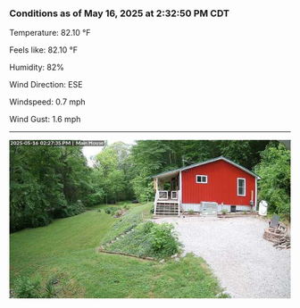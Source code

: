 ### Conditions as of May 16, 2025 at 2:32:50 PM CDT 

Temperature: 82.10 &deg;F

Feels like: 82.10 &deg;F

Humidity: 82%

Wind Direction: ESE

Windspeed: 0.7 mph

Wind Gust: 1.6 mph

---

<img src="./images/latest.jpeg"/>

